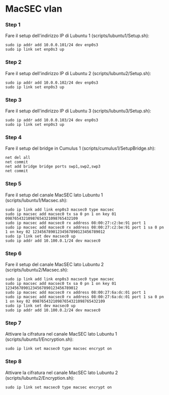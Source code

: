 # MacSEC vlan

### Step 1
Fare il setup dell'indirizzo IP di Lubuntu 1 (scripts/lubuntu1/Setup.sh):

    sudo ip addr add 10.0.0.101/24 dev enp0s3
    sudo ip link set enp0s3 up

### Step 2
Fare il setup dell'indirizzo IP di Lubuntu 2 (scripts/lubuntu2/Setup.sh):

    sudo ip addr add 10.0.0.102/24 dev enp0s3
    sudo ip link set enp0s3 up

### Step 3
Fare il setup dell'indirizzo IP di Lubuntu 3 (scripts/lubuntu3/Setup.sh):

    sudo ip addr add 10.0.0.103/24 dev enp0s3
    sudo ip link set enp0s3 up

### Step 4
Fare il setup del bridge in Cumulus 1 (scripts/cumulus1/SetupBridge.sh):

    net del all
    net commit
    net add bridge bridge ports swp1,swp2,swp3
    net commit

### Step 5
Fare il setup del canale MacSEC lato Lubuntu 1 (scripts/lubuntu1/Macsec.sh):

    sudo ip link add link enp0s3 macsec0 type macsec
    sudo ip macsec add macsec0 tx sa 0 pn 1 on key 01 09876543210987654321098765432109
    sudo ip macsec add macsec0 rx address 08:00:27:c2:be:91 port 1
    sudo ip macsec add macsec0 rx address 08:00:27:c2:be:91 port 1 sa 0 pn 1 on key 02 12345678901234567890123456789012
    sudo ip link set dev macsec0 up
    sudo ip addr add 10.100.0.1/24 dev macsec0

### Step 6
Fare il setup del canale MacSEC lato Lubuntu 2 (scripts/lubuntu2/Macsec.sh):

    sudo ip link add link enp0s3 macsec0 type macsec
    sudo ip macsec add macsec0 tx sa 0 pn 1 on key 01 12345678901234567890123456789012
    sudo ip macsec add macsec0 rx address 08:00:27:6a:dc:01 port 1
    sudo ip macsec add macsec0 rx address 08:00:27:6a:dc:01 port 1 sa 0 pn 1 on key 02 09876543210987654321098765432109
    sudo ip link set dev macsec0 up
    sudo ip addr add 10.100.0.2/24 dev macsec0

### Step 7
Attivare la cifratura nel canale MacSEC lato Lubuntu 1 (scripts/lubuntu1/Encryption.sh):

    sudo ip link set macsec0 type macsec encrypt on

### Step 8
Attivare la cifratura nel canale MacSEC lato Lubuntu 2 (scripts/lubuntu2/Encryption.sh):

    sudo ip link set macsec0 type macsec encrypt on
